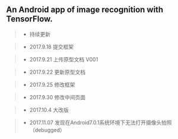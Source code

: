 ##  An Android app of image recognition with TensorFlow.

> * 持续更新

> * 2017.9.18 提交框架

> * 2017.9.21 上传原型文档 V001

> * 2017.9.22 更新原型文档

> * 2017.9.25 修改框架

> * 2017.9.30 修改中间页面

> * 2017.10.4 大改版

> * 2017.11.07 发现在Android7.0.1系统环境下无法打开摄像头拍照（debugged）